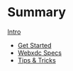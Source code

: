 # Summary

[Intro](./intro.md)

- [Get Started](./get_started.md)
- [Webxdc Specs](./spec.md)
- [Tips & Tricks](./tips_and_tricks.md)

